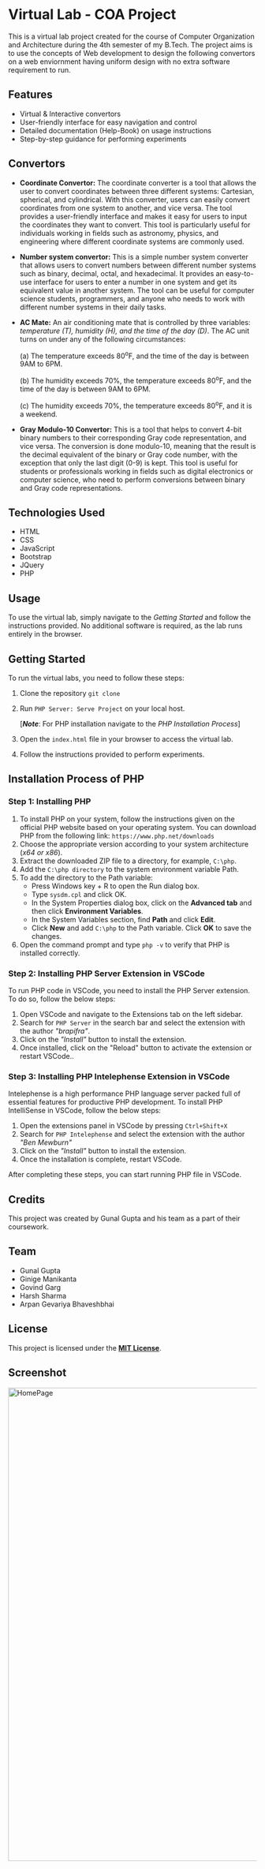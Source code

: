 # Virtual Lab - COA Project

This is a virtual lab project created for the course of Computer Organization and Architecture during the 4th semester of my B.Tech. The project aims is to use the concepts of Web development to design the following convertors on a web enviornment having uniform design with no extra software requirement to run.

## Features

- Virtual & Interactive convertors
- User-friendly interface for easy navigation and control
- Detailed documentation (Help-Book) on usage instructions
- Step-by-step guidance for performing experiments

## Convertors

- **Coordinate Convertor:** The coordinate converter is a tool that allows the user to convert coordinates between three different systems: Cartesian, spherical, and cylindrical. With this converter, users can easily convert coordinates from one system to another, and vice versa. The tool provides a user-friendly interface and makes it easy for users to input the coordinates they want to convert. This tool is particularly useful for individuals working in fields such as astronomy, physics, and engineering where different coordinate systems are commonly used.

- **Number system convertor:** This is a simple number system converter that allows users to convert numbers between different number systems such as binary, decimal, octal, and hexadecimal. It provides an easy-to-use interface for users to enter a number in one system and get its equivalent value in another system. The tool can be useful for computer science students, programmers, and anyone who needs to work with different number systems in their daily tasks.

- **AC Mate:** An air conditioning mate that is controlled by three variables: *temperature (T), humidity (H), and the time of the day (D)*. The AC unit turns on under any of the following circumstances:

  (a) The temperature exceeds 80<sup>o</sup>F, and the time of the day is between 9AM to 6PM.
  
  (b) The humidity exceeds 70%, the temperature exceeds 80<sup>o</sup>F, and the time of the day is between 9AM to 6PM.
  
  (c) The humidity exceeds 70%, the temperature exceeds 80<sup>o</sup>F, and it is a weekend.
  
- **Gray Modulo-10 Convertor:** This is a tool that helps to convert 4-bit binary numbers to their corresponding Gray code representation, and vice versa. The conversion is done modulo-10, meaning that the result is the decimal equivalent of the binary or Gray code number, with the exception that only the last digit (0-9) is kept. This tool is useful for students or professionals working in fields such as digital electronics or computer science, who need to perform conversions between binary and Gray code representations.

## Technologies Used

- HTML
- CSS
- JavaScript
- Bootstrap
- JQuery
- PHP

## Usage

To use the virtual lab, simply navigate to the *Getting Started* and follow the instructions provided. No additional software is required, as the lab runs entirely in the browser.

## Getting Started

To run the virtual labs, you need to follow these steps:
1. Clone the repository `git clone`
2. Run `PHP Server: Serve Project` on your local host.

    [***Note***: For PHP installation navigate to the *PHP Installation Process*]

2. Open the `index.html` file in your browser to access the virtual lab.
3. Follow the instructions provided to perform experiments.

## Installation Process of PHP

### Step 1: Installing PHP
1. To install PHP on your system, follow the instructions given on the official PHP website based on your operating system. You can download PHP from the following link: `https://www.php.net/downloads`
2. Choose the appropriate version according to your system architecture (*x64 or x86*).
3. Extract the downloaded ZIP file to a directory, for example, `C:\php`.
4. Add the `C:\php directory` to the system environment variable Path.
5. To add the directory to the Path variable:
    - Press Windows key + R to open the Run dialog box.
    - Type `sysdm.cpl` and click OK.
    - In the System Properties dialog box, click on the **Advanced tab** and then click **Environment Variables**.
    - In the System Variables section, find **Path** and click **Edit**.
    - Click **New** and add `C:\php` to the Path variable. Click **OK** to save the changes.
6. Open the command prompt and type `php -v` to verify that PHP is installed correctly.

### Step 2: Installing PHP Server Extension in VSCode
To run PHP code in VSCode, you need to install the PHP Server extension. To do so, follow the below steps:
1. Open VSCode and navigate to the Extensions tab on the left sidebar.
2. Search for `PHP Server` in the search bar and select the extension with the author *"brapifra"*.
3. Click on the *"Install"* button to install the extension.
4. Once installed, click on the "Reload" button to activate the extension or restart VSCode..

### Step 3: Installing PHP Intelephense Extension in VSCode
Intelephense is a high performance PHP language server packed full of essential features for productive PHP development. To install PHP IntelliSense in VSCode, follow the below steps:
1. Open the extensions panel in VSCode by pressing `Ctrl+Shift+X`
2. Search for `PHP Intelephense` and select the extension with the author *"Ben Mewburn"*
3. Click on the *"Install"* button to install the extension.
4. Once the installation is complete, restart VSCode.

After completing these steps, you can start running PHP file in VSCode.

## Credits

This project was created by Gunal Gupta and his team as a part of their coursework.

## Team

- Gunal Gupta
- Ginige Manikanta 
- Govind Garg
- Harsh Sharma
- Arpan Gevariya Bhaveshbhai

## License

This project is licensed under the <ins>**MIT License**</ins>.

## Screenshot

<img width="960" alt="HomePage" src="https://user-images.githubusercontent.com/97979413/235374531-081e1c18-7a39-4a17-9b87-01c7bb84bfd8.png">
